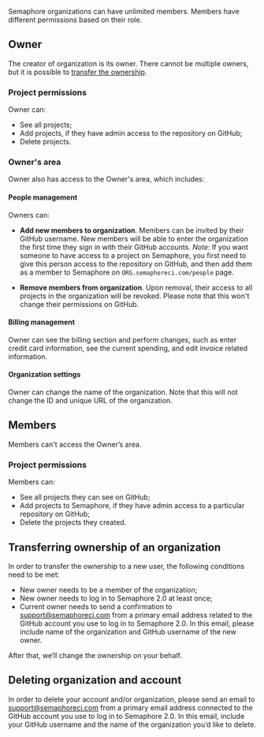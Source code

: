Semaphore organizations can have unlimited members. Members have different
permissions based on their role.

## Owner

The creator of organization is its owner. There cannot be multiple owners, but
it is possible to [transfer the ownership](https://docs.semaphoreci.com/article/106-user-management-and-permissions#transferring-ownership-of-an-organization).

### Project permissions

Owner can:

- See all projects;
- Add projects, if they have admin access to the repository on GitHub;
- Delete projects.

### Owner's area

Owner also has access to the Owner's area, which includes:

#### People management

Owners can:

- **Add new members to organization**. Members can be invited by their GitHub
  username. New members will be able to enter the organization the first time
  they sign in with their GitHub accounts. _Note_: If you want someone to have
  access to a project on Semaphore, you first need to give this person access
  to the repository on GitHub, and then add them as a member to Semaphore on
  `ORG.semaphoreci.com/people` page.

- **Remove members from organization**. Upon removal, their access to all
  projects in the organization will be revoked. Please note that this won't
  change their permissions on GitHub.

#### Billing management

Owner can see the billing section and perform changes, such as enter credit
card information, see the current spending, and edit invoice related
information.

#### Organization settings

Owner can change the name of the organization. Note that this will not change
the ID and unique URL of the organization.

## Members

Members can't access the Owner’s area.

### Project permissions

Members can:

- See all projects they can see on GitHub;
- Add projects to Semaphore, if they have admin access to a particular
  repository on GitHub;
- Delete the projects they created.

## Transferring ownership of an organization

In order to transfer the ownership to a new user, the following conditions need
to be met:

- New owner needs to be a member of the organization;
- New owner needs to log in to Semaphore 2.0 at least once;
- Current owner needs to send a confirmation to [support@semaphoreci.com](mailto:support@semaphoreci.com)
  from a primary email address related to the GitHub account you use to log in
  to Semaphore 2.0. In this email, please include name of the organization and
  GitHub username of the new owner.

After that, we’ll change the ownership on your behalf.

## Deleting organization and account

In order to delete your account and/or organization, please send an email to
[support@semaphoreci.com](mailto:support@semaphoreci.com) from a primary email
address connected to the GitHub account you use to log in to Semaphore 2.0.
In this email, include your GitHub username and the name of the organization
you’d like to delete.
